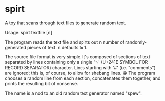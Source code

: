 # spirt
A toy that scans through text files to generate random text.

Usage: spirt textfile [n]

The program reads the text file and spirts out n number of randomly-generated pieces of text. n defaults to 1.

The source file format is very simple. It's composed of sections of text separated by lines containing only a single '␞' (U+241E SYMBOL FOR RECORD SEPARATOR) character. Lines starting with '#' (i.e. "comments") are ignored; this is, of course, to allow for shebang lines. :grin: The program chooses a random line from each section, concatenates them together, and prints the resulting bit of nonsense.

The name is a nod to an old random text generator named "spew".
